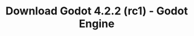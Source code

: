 ---
# Generated by /scripts/js/download_archive_generator !!! do not edit by hand !!!
title: 'Download Godot 4.2.2 (rc1) - Godot Engine'
type: 'download/archive'
name: '4.2.2'
flavor: 'rc1'
release_date: '2024-01-26T03:00:00-00:00'
release_notes: '/article/release-candidate-godot-4-1-4-and-4-2-2-rc-1/'
links:
  android.apk:
    name: 'android.apk'
    title: 'Android'
    caption: 'Universal APK (ARM64 + ARMv7 + x86_64 + x86)'
    tags:
      - 'APK download'
      - 'ARM64/v7'
      - 'x86 (64 & 32 bit)'
    hosts:
      github_builds:
        regular: 'https://github.com/godotengine/godot-builds/releases/download/4.2.2-rc1/Godot_v4.2.2-rc1_android_editor.apk'
        mono: '#'
      github:
        regular: 'https://github.com/godotengine/godot/releases/download/4.2.2-rc1/Godot_v4.2.2-rc1_android_editor.apk'
        mono: '#'
  linux.64:
    name: 'linux.64'
    title: 'Linux'
    caption: 'Standard (x86_64)'
    tags:
      - '64 bit'
    hosts:
      github_builds:
        regular: 'https://github.com/godotengine/godot-builds/releases/download/4.2.2-rc1/Godot_v4.2.2-rc1_linux.x86_64.zip'
        mono: 'https://github.com/godotengine/godot-builds/releases/download/4.2.2-rc1/Godot_v4.2.2-rc1_mono_linux_x86_64.zip'
      github:
        regular: 'https://github.com/godotengine/godot/releases/download/4.2.2-rc1/Godot_v4.2.2-rc1_linux.x86_64.zip'
        mono: 'https://github.com/godotengine/godot/releases/download/4.2.2-rc1/Godot_v4.2.2-rc1_mono_linux_x86_64.zip'
  macos.universal:
    name: 'macos.universal'
    title: 'macOS'
    caption: 'Universal (x86_64 + Apple Silicon)'
    tags:
      - 'Intel/Apple Silicon'
      - '64 bit'
    hosts:
      github_builds:
        regular: 'https://github.com/godotengine/godot-builds/releases/download/4.2.2-rc1/Godot_v4.2.2-rc1_macos.universal.zip'
        mono: 'https://github.com/godotengine/godot-builds/releases/download/4.2.2-rc1/Godot_v4.2.2-rc1_mono_macos.universal.zip'
      github:
        regular: 'https://github.com/godotengine/godot/releases/download/4.2.2-rc1/Godot_v4.2.2-rc1_macos.universal.zip'
        mono: 'https://github.com/godotengine/godot/releases/download/4.2.2-rc1/Godot_v4.2.2-rc1_mono_macos.universal.zip'
  windows.64:
    name: 'windows.64'
    title: 'Windows'
    caption: 'Standard (x86_64)'
    tags:
      - '64 bit'
    hosts:
      github_builds:
        regular: 'https://github.com/godotengine/godot-builds/releases/download/4.2.2-rc1/Godot_v4.2.2-rc1_win64.exe.zip'
        mono: 'https://github.com/godotengine/godot-builds/releases/download/4.2.2-rc1/Godot_v4.2.2-rc1_mono_win64.zip'
      github:
        regular: 'https://github.com/godotengine/godot/releases/download/4.2.2-rc1/Godot_v4.2.2-rc1_win64.exe.zip'
        mono: 'https://github.com/godotengine/godot/releases/download/4.2.2-rc1/Godot_v4.2.2-rc1_mono_win64.zip'
  web:
    name: 'web'
    title: 'Web editor'
    caption: ''
    tags:
      - 'Self-hosted'
      - 'Cross-platform'
    hosts:
      github_builds:
        regular: 'https://github.com/godotengine/godot-builds/releases/download/4.2.2-rc1/Godot_v4.2.2-rc1_web_editor.zip'
        mono: '#'
      github:
        regular: 'https://github.com/godotengine/godot/releases/download/4.2.2-rc1/Godot_v4.2.2-rc1_web_editor.zip'
        mono: '#'
  linux.arm64:
    name: 'linux.arm64'
    title: 'Linux'
    caption: 'Standard (ARM64)'
    tags:
      - 'ARM64'
      - '64 bit'
    hosts:
      github_builds:
        regular: 'https://github.com/godotengine/godot-builds/releases/download/4.2.2-rc1/Godot_v4.2.2-rc1_linux.arm64.zip'
        mono: 'https://github.com/godotengine/godot-builds/releases/download/4.2.2-rc1/Godot_v4.2.2-rc1_mono_linux_arm64.zip'
      github:
        regular: 'https://github.com/godotengine/godot/releases/download/4.2.2-rc1/Godot_v4.2.2-rc1_linux.arm64.zip'
        mono: 'https://github.com/godotengine/godot/releases/download/4.2.2-rc1/Godot_v4.2.2-rc1_mono_linux_arm64.zip'
  linux.32:
    name: 'linux.32'
    title: 'Linux'
    caption: 'Standard (x86)'
    tags:
      - '32 bit'
    hosts:
      github_builds:
        regular: 'https://github.com/godotengine/godot-builds/releases/download/4.2.2-rc1/Godot_v4.2.2-rc1_linux.x86_32.zip'
        mono: 'https://github.com/godotengine/godot-builds/releases/download/4.2.2-rc1/Godot_v4.2.2-rc1_mono_linux_x86_32.zip'
      github:
        regular: 'https://github.com/godotengine/godot/releases/download/4.2.2-rc1/Godot_v4.2.2-rc1_linux.x86_32.zip'
        mono: 'https://github.com/godotengine/godot/releases/download/4.2.2-rc1/Godot_v4.2.2-rc1_mono_linux_x86_32.zip'
  linux.arm32:
    name: 'linux.arm32'
    title: 'Linux'
    caption: 'Standard (ARM32)'
    tags:
      - 'ARM32'
      - '32 bit'
    hosts:
      github_builds:
        regular: 'https://github.com/godotengine/godot-builds/releases/download/4.2.2-rc1/Godot_v4.2.2-rc1_linux.arm32.zip'
        mono: 'https://github.com/godotengine/godot-builds/releases/download/4.2.2-rc1/Godot_v4.2.2-rc1_mono_linux_arm32.zip'
      github:
        regular: 'https://github.com/godotengine/godot/releases/download/4.2.2-rc1/Godot_v4.2.2-rc1_linux.arm32.zip'
        mono: 'https://github.com/godotengine/godot/releases/download/4.2.2-rc1/Godot_v4.2.2-rc1_mono_linux_arm32.zip'
  windows.32:
    name: 'windows.32'
    title: 'Windows'
    caption: 'Standard (x86)'
    tags:
      - '32 bit'
    hosts:
      github_builds:
        regular: 'https://github.com/godotengine/godot-builds/releases/download/4.2.2-rc1/Godot_v4.2.2-rc1_win32.exe.zip'
        mono: 'https://github.com/godotengine/godot-builds/releases/download/4.2.2-rc1/Godot_v4.2.2-rc1_mono_win32.zip'
      github:
        regular: 'https://github.com/godotengine/godot/releases/download/4.2.2-rc1/Godot_v4.2.2-rc1_win32.exe.zip'
        mono: 'https://github.com/godotengine/godot/releases/download/4.2.2-rc1/Godot_v4.2.2-rc1_mono_win32.zip'
  aar_library:
    name: 'aar_library'
    title: 'AAR library'
    caption: ''
    tags:
      - 'Android plugins'
      - 'Java'
      - 'Kotlin'
    hosts:
      github_builds:
        regular: 'https://github.com/godotengine/godot-builds/releases/download/4.2.2-rc1/godot-lib.4.2.2.rc1.template_release.aar'
        mono: '#'
      github:
        regular: 'https://github.com/godotengine/godot/releases/download/4.2.2-rc1/godot-lib.4.2.2.rc1.template_release.aar'
        mono: '#'
  templates:
    name: 'templates'
    title: 'Export templates'
    caption: ''
    tags:
      - 'Used to export your games to all supported platforms'
    hosts:
      github_builds:
        regular: 'https://github.com/godotengine/godot-builds/releases/download/4.2.2-rc1/Godot_v4.2.2-rc1_export_templates.tpz'
        mono: 'https://github.com/godotengine/godot-builds/releases/download/4.2.2-rc1/Godot_v4.2.2-rc1_mono_export_templates.tpz'
      github:
        regular: 'https://github.com/godotengine/godot/releases/download/4.2.2-rc1/Godot_v4.2.2-rc1_export_templates.tpz'
        mono: 'https://github.com/godotengine/godot/releases/download/4.2.2-rc1/Godot_v4.2.2-rc1_mono_export_templates.tpz'
primaryPlatforms:
  - 'android.apk'
  - 'linux.64'
  - 'macos.universal'
  - 'windows.64'
  - 'web'
  - 'templates'
---